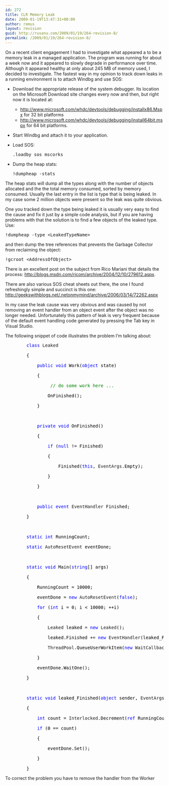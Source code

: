 ```yaml
---
id: 272
title: CLR Memory Leak
date: 2009-01-19T13:47:31+00:00
author: remus
layout: revision
guid: http://rusanu.com/2009/01/19/264-revision-8/
permalink: /2009/01/19/264-revision-8/
---
```

On a recent client engagement I had to investigate what appeared a to be a memory leak in a managed application. The program was running for about a week now and it appeared to slowly degrade in performance over time. Although it appeared healthy at only about 245 MB of memory used, I decided to investigate. The fastest way in my opinion to track down leaks in a running environment is to attach Windbg and use SOS:

  * Download the appropriate release of the system debugger. Its location on the Microsoft Download site changes every now and then, but right now it is located at: 
      * <a href="http://www.microsoft.com/whdc/devtools/debugging/installx86.Mspx" target="_blank">http://www.microsoft.com/whdc/devtools/debugging/installx86.Mspx</a> for 32 bit platforms
      * <a href="http://www.microsoft.com/whdc/devtools/debugging/install64bit.mspx" target="_blank">http://www.microsoft.com/whdc/devtools/debugging/install64bit.mspx</a> for 64 bit platforms.
  * Start Windbg and attach it to your application.
  * Load SOS: 
    <pre>.loadby sos mscorks</pre>

  * Dump the heap stats: 
    <pre>!dumpheap -stats</pre>

The heap stats will dump all the types along with the number of objects allocated and the the total memory consumed, sorted by memory consumed. Usually the last entry in the list is type that is being leaked. In my case some 2 million objects were present so the leak was quite obvious.

One you tracked down the type being leaked it is usually very easy to find the cause and fix it just by a simple code analysis, but if you are having problems with that the solution is to find a few objects of the leaked type. Use: 

<pre>!dumpheap -type &lt;LeakedTypeName&gt;</pre>

and then dump the tree references that prevents the Garbage Collector from reclaiming the object: 

<pre>!gcroot &lt;AddressOfObject&gt;</pre>

There is an excellent post on the subject from Rico Mariani that details the process: <a href="http://blogs.msdn.com/ricom/archive/2004/12/10/279612.aspx" target="_blank">http://blogs.msdn.com/ricom/archive/2004/12/10/279612.aspx</a>.

There are also various SOS cheat sheets out there, the one I found refreshingly simple and succinct is this one: <a href="http://geekswithblogs.net/.netonmymind/archive/2006/03/14/72262.aspx" target="_blank">http://geekswithblogs.net/.netonmymind/archive/2006/03/14/72262.aspx</a>

In my case the leak cause was very obvious and was caused by not removing an event handler from an object event after the object was no longer needed. Unfortunately this pattern of leak is very frequent because of the default event handling code generated by pressing the Tab key in Visual Studio.

The following snippet of code illustrates the problem I&#8217;m talking about:

<pre><span style="color: Black">&nbsp;&nbsp;&nbsp;&nbsp;&nbsp;&nbsp;&nbsp;&nbsp;</span><span style="color:Blue">class</span><span style="color:Black">&nbsp;</span><span style="color:ff2b91af">Leaked<br />
</span><span style="color:Black">&nbsp;&nbsp;&nbsp;&nbsp;&nbsp;&nbsp;&nbsp;&nbsp;{<br />
&nbsp;&nbsp;&nbsp;&nbsp;&nbsp;&nbsp;&nbsp;&nbsp;&nbsp;&nbsp;&nbsp;&nbsp;</span><span style="color:Blue">public</span><span style="color:Black">&nbsp;</span><span style="color:Blue">void</span><span style="color:Black">&nbsp;Work(</span><span style="color:Blue">object</span><span style="color:Black">&nbsp;state)<br />
&nbsp;&nbsp;&nbsp;&nbsp;&nbsp;&nbsp;&nbsp;&nbsp;&nbsp;&nbsp;&nbsp;&nbsp;{<br />
&nbsp;&nbsp;&nbsp;&nbsp;&nbsp;&nbsp;&nbsp;&nbsp;&nbsp;&nbsp;&nbsp;&nbsp;&nbsp;&nbsp;&nbsp;&nbsp;&nbsp;</span><span style="color:Green">//&nbsp;do&nbsp;some&nbsp;work&nbsp;here&nbsp;...<br />
</span><span style="color:Black">&nbsp;&nbsp;&nbsp;&nbsp;&nbsp;&nbsp;&nbsp;&nbsp;&nbsp;&nbsp;&nbsp;&nbsp;&nbsp;&nbsp;&nbsp;&nbsp;OnFinished();<br />
&nbsp;&nbsp;&nbsp;&nbsp;&nbsp;&nbsp;&nbsp;&nbsp;&nbsp;&nbsp;&nbsp;&nbsp;}<br />
<br />
&nbsp;&nbsp;&nbsp;&nbsp;&nbsp;&nbsp;&nbsp;&nbsp;&nbsp;&nbsp;&nbsp;&nbsp;</span><span style="color:Blue">private</span><span style="color:Black">&nbsp;</span><span style="color:Blue">void</span><span style="color:Black">&nbsp;OnFinished()<br />
&nbsp;&nbsp;&nbsp;&nbsp;&nbsp;&nbsp;&nbsp;&nbsp;&nbsp;&nbsp;&nbsp;&nbsp;{<br />
&nbsp;&nbsp;&nbsp;&nbsp;&nbsp;&nbsp;&nbsp;&nbsp;&nbsp;&nbsp;&nbsp;&nbsp;&nbsp;&nbsp;&nbsp;&nbsp;</span><span style="color:Blue">if</span><span style="color:Black">&nbsp;(</span><span style="color:Blue">null</span><span style="color:Black">&nbsp;!=&nbsp;Finished)<br />
&nbsp;&nbsp;&nbsp;&nbsp;&nbsp;&nbsp;&nbsp;&nbsp;&nbsp;&nbsp;&nbsp;&nbsp;&nbsp;&nbsp;&nbsp;&nbsp;{<br />
&nbsp;&nbsp;&nbsp;&nbsp;&nbsp;&nbsp;&nbsp;&nbsp;&nbsp;&nbsp;&nbsp;&nbsp;&nbsp;&nbsp;&nbsp;&nbsp;&nbsp;&nbsp;&nbsp;&nbsp;Finished(</span><span style="color:Blue">this</span><span style="color:Black">,&nbsp;</span><span style="color:ff2b91af">EventArgs</span><span style="color:Black">.Empty);<br />
&nbsp;&nbsp;&nbsp;&nbsp;&nbsp;&nbsp;&nbsp;&nbsp;&nbsp;&nbsp;&nbsp;&nbsp;&nbsp;&nbsp;&nbsp;&nbsp;}<br />
&nbsp;&nbsp;&nbsp;&nbsp;&nbsp;&nbsp;&nbsp;&nbsp;&nbsp;&nbsp;&nbsp;&nbsp;}<br />
<br />
&nbsp;&nbsp;&nbsp;&nbsp;&nbsp;&nbsp;&nbsp;&nbsp;&nbsp;&nbsp;&nbsp;&nbsp;</span><span style="color:Blue">public</span><span style="color:Black">&nbsp;</span><span style="color:Blue">event</span><span style="color:Black">&nbsp;</span><span style="color:ff2b91af">EventHandler</span><span style="color:Black">&nbsp;Finished;<br />
&nbsp;&nbsp;&nbsp;&nbsp;&nbsp;&nbsp;&nbsp;&nbsp;}<br />
<br />
&nbsp;&nbsp;&nbsp;&nbsp;&nbsp;&nbsp;&nbsp;&nbsp;</span><span style="color:Blue">static</span><span style="color:Black">&nbsp;</span><span style="color:Blue">int</span><span style="color:Black">&nbsp;RunningCount;<br />
&nbsp;&nbsp;&nbsp;&nbsp;&nbsp;&nbsp;&nbsp;&nbsp;</span><span style="color:Blue">static</span><span style="color:Black">&nbsp;</span><span style="color:ff2b91af">AutoResetEvent</span><span style="color:Black">&nbsp;eventDone;<br />
<br />
&nbsp;&nbsp;&nbsp;&nbsp;&nbsp;&nbsp;&nbsp;&nbsp;</span><span style="color:Blue">static</span><span style="color:Black">&nbsp;</span><span style="color:Blue">void</span><span style="color:Black">&nbsp;Main(</span><span style="color:Blue">string</span><span style="color:Black">[]&nbsp;args)<br />
&nbsp;&nbsp;&nbsp;&nbsp;&nbsp;&nbsp;&nbsp;&nbsp;{<br />
&nbsp;&nbsp;&nbsp;&nbsp;&nbsp;&nbsp;&nbsp;&nbsp;&nbsp;&nbsp;&nbsp;&nbsp;RunningCount&nbsp;=&nbsp;10000;<br />
&nbsp;&nbsp;&nbsp;&nbsp;&nbsp;&nbsp;&nbsp;&nbsp;&nbsp;&nbsp;&nbsp;&nbsp;eventDone&nbsp;=&nbsp;</span><span style="color:Blue">new</span><span style="color:Black">&nbsp;</span><span style="color:ff2b91af">AutoResetEvent</span><span style="color:Black">(</span><span style="color:Blue">false</span><span style="color:Black">);<br />
&nbsp;&nbsp;&nbsp;&nbsp;&nbsp;&nbsp;&nbsp;&nbsp;&nbsp;&nbsp;&nbsp;&nbsp;</span><span style="color:Blue">for</span><span style="color:Black">&nbsp;(</span><span style="color:Blue">int</span><span style="color:Black">&nbsp;i&nbsp;=&nbsp;0;&nbsp;i&nbsp;&lt;&nbsp;10000;&nbsp;++i)<br />
&nbsp;&nbsp;&nbsp;&nbsp;&nbsp;&nbsp;&nbsp;&nbsp;&nbsp;&nbsp;&nbsp;&nbsp;{<br />
&nbsp;&nbsp;&nbsp;&nbsp;&nbsp;&nbsp;&nbsp;&nbsp;&nbsp;&nbsp;&nbsp;&nbsp;&nbsp;&nbsp;&nbsp;&nbsp;</span><span style="color:ff2b91af">Leaked</span><span style="color:Black">&nbsp;leaked&nbsp;=&nbsp;</span><span style="color:Blue">new</span><span style="color:Black">&nbsp;</span><span style="color:ff2b91af">Leaked</span><span style="color:Black">();<br />
&nbsp;&nbsp;&nbsp;&nbsp;&nbsp;&nbsp;&nbsp;&nbsp;&nbsp;&nbsp;&nbsp;&nbsp;&nbsp;&nbsp;&nbsp;&nbsp;leaked.Finished&nbsp;+=&nbsp;</span><span style="color:Blue">new</span><span style="color:Black">&nbsp;</span><span style="color:ff2b91af">EventHandler</span><span style="color:Black">(leaked_Finished);<br />
&nbsp;&nbsp;&nbsp;&nbsp;&nbsp;&nbsp;&nbsp;&nbsp;&nbsp;&nbsp;&nbsp;&nbsp;&nbsp;&nbsp;&nbsp;&nbsp;</span><span style="color:ff2b91af">ThreadPool</span><span style="color:Black">.QueueUserWorkItem(</span><span style="color:Blue">new</span><span style="color:Black">&nbsp;</span><span style="color:ff2b91af">WaitCallback</span><span style="color:Black">(leaked.Work));<br />
&nbsp;&nbsp;&nbsp;&nbsp;&nbsp;&nbsp;&nbsp;&nbsp;&nbsp;&nbsp;&nbsp;&nbsp;}<br />
&nbsp;&nbsp;&nbsp;&nbsp;&nbsp;&nbsp;&nbsp;&nbsp;&nbsp;&nbsp;&nbsp;&nbsp;eventDone.WaitOne();<br />
&nbsp;&nbsp;&nbsp;&nbsp;&nbsp;&nbsp;&nbsp;&nbsp;}<br />
<br />
&nbsp;&nbsp;&nbsp;&nbsp;&nbsp;&nbsp;&nbsp;&nbsp;</span><span style="color:Blue">static</span><span style="color:Black">&nbsp;</span><span style="color:Blue">void</span><span style="color:Black">&nbsp;leaked_Finished(</span><span style="color:Blue">object</span><span style="color:Black">&nbsp;sender,&nbsp;</span><span style="color:ff2b91af">EventArgs</span><span style="color:Black">&nbsp;e)<br />
&nbsp;&nbsp;&nbsp;&nbsp;&nbsp;&nbsp;&nbsp;&nbsp;{<br />
&nbsp;&nbsp;&nbsp;&nbsp;&nbsp;&nbsp;&nbsp;&nbsp;&nbsp;&nbsp;&nbsp;&nbsp;</span><span style="color:Blue">int</span><span style="color:Black">&nbsp;count&nbsp;=&nbsp;</span><span style="color:ff2b91af">Interlocked</span><span style="color:Black">.Decrement(</span><span style="color:Blue">ref</span><span style="color:Black">&nbsp;RunningCount);<br />
&nbsp;&nbsp;&nbsp;&nbsp;&nbsp;&nbsp;&nbsp;&nbsp;&nbsp;&nbsp;&nbsp;&nbsp;</span><span style="color:Blue">if</span><span style="color:Black">&nbsp;(0&nbsp;==&nbsp;count)<br />
&nbsp;&nbsp;&nbsp;&nbsp;&nbsp;&nbsp;&nbsp;&nbsp;&nbsp;&nbsp;&nbsp;&nbsp;{<br />
&nbsp;&nbsp;&nbsp;&nbsp;&nbsp;&nbsp;&nbsp;&nbsp;&nbsp;&nbsp;&nbsp;&nbsp;&nbsp;&nbsp;&nbsp;&nbsp;eventDone.Set();<br />
&nbsp;&nbsp;&nbsp;&nbsp;&nbsp;&nbsp;&nbsp;&nbsp;&nbsp;&nbsp;&nbsp;&nbsp;}<br />
&nbsp;&nbsp;&nbsp;&nbsp;&nbsp;&nbsp;&nbsp;&nbsp;}</span>
</pre>

To correct the problem you have to remove the handler from the Worker